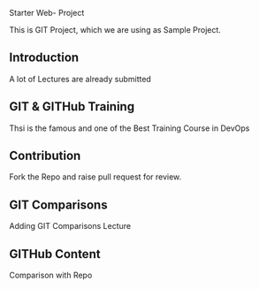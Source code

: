Starter Web- Project

This is GIT Project, which we are using as Sample Project.

## Introduction
A lot of Lectures are already submitted

## GIT & GITHub Training
Thsi is the famous and one of the Best Training Course in DevOps

## Contribution
Fork the Repo and raise pull request for review.

## GIT Comparisons

Adding GIT Comparisons Lecture

## GITHub Content
Comparison with Repo


